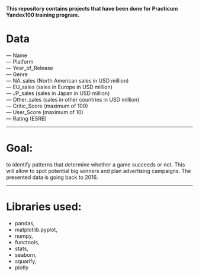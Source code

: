 **This repository contains projects that have been done for Practicum Yandex100 training program.**

# Data

— Name <br>
— Platform <br>
— Year_of_Release <br>
— Genre <br>
— NA_sales (North American sales in USD million) <br>
— EU_sales (sales in Europe in USD million)<br>
— JP_sales (sales in Japan in USD million) <br>
— Other_sales (sales in other countries in USD million) <br>
— Critic_Score (maximum of 100)<br>
— User_Score (maximum of 10)<br>
— Rating (ESRB)<br>

____

# Goal:
to identify patterns that determine whether a game succeeds or not. This will allow to spot potential big winners and plan advertising campaigns.
The presented data is going back to 2016.
____

# Libraries used:
- pandas, 
- matplotlib.pyplot, 
- numpy, 
- functools, 
- stats, 
- seaborn, 
- squarify, 
- plotly
